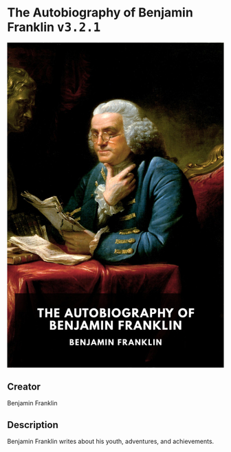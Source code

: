 
# The Autobiography of Benjamin Franklin <kbd>v3.2.1</kbd>

<center>
  <img src="./cover-1024.jpg"/>
</center>

## Creator
Benjamin Franklin

## Description
Benjamin Franklin writes about his youth, adventures, and achievements.
